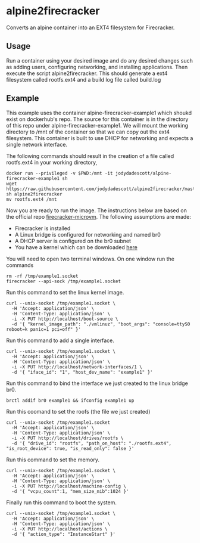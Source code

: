 # alpine2firecracker
Converts an alpine container into an EXT4 filesystem for Firecracker.

## Usage
Run a container using your desired image and do any desired changes such as adding users, configuring networking, and installing applications. Then execute the script alpine2firecracker. This should generate a ext4 filesystem called rootfs.ext4 and a build log file called build.log

## Example
This example uses the container alpine-firecracker-example1 which shoukd exist on dockerhub's repo. The source for this container is in the directory of this repo under alpine-firecracker-example1. We will mount the working directory to /mnt of the container so that we can copy out the ext4 filesystem. This container is built to use DHCP for networking and expects a single network interface.

The following commands should result in the creation of a file called rootfs.ext4 in your working directory,
```
docker run --privileged -v $PWD:/mnt -it jodydadescott/alpine-firecracker-example1 sh
wget https://raw.githubusercontent.com/jodydadescott/alpine2firecracker/master/alpine2firecracker
sh alpine2firecracker
mv rootfs.ext4 /mnt
```

Now you are ready to run the image. The instructions below are based on the official repo [firecracker-microvm](https://github.com/firecracker-microvm/firecracker/blob/master/docs/getting-started.md). The following assumptions are made:
* Firecracker is installed
* A Linux bridge is configured for networking and named br0
* A DHCP server is configured on the br0 subnet
* You have a kernel which can be downloaded [here](https://github.com/jodydadescott/firecracker-kernel/releases/download/v4.16.0/vmlinuz-4.16)

You will need to open two terminal windows. On one window run the commands
```
rm -rf /tmp/example1.socket
firecracker --api-sock /tmp/example1.socket
```

Run this command to set the linux kernel image.
```
curl --unix-socket /tmp/example1.socket \
  -H 'Accept: application/json' \
  -H 'Content-Type: application/json' \
  -i -X PUT http://localhost/boot-source \
  -d '{ "kernel_image_path": "./vmlinuz", "boot_args": "console=ttyS0 reboot=k panic=1 pci=off" }'
```
Run this command to add a single interface.
```
curl --unix-socket /tmp/example1.socket \
  -H 'Accept: application/json' \
  -H 'Content-Type: application/json' \
  -i -X PUT http://localhost/network-interfaces/1 \
  -d '{ "iface_id": "1", "host_dev_name": "example1" }'
```
Run this command to bind the interface we just created to the linux bridge br0.
```
brctl addif br0 example1 && ifconfig example1 up
```
Run this coomand to set the roofs (the file we just created)
```
curl --unix-socket /tmp/example1.socket 
  -H 'Accept: application/json' \
  -H 'Content-Type: application/json' \
  -i -X PUT http://localhost/drives/rootfs \
  -d '{ "drive_id": "rootfs", "path_on_host": "./rootfs.ext4", "is_root_device": true, "is_read_only": false }'
```
Run this command to set the memory.
```
curl --unix-socket /tmp/example1.socket \
  -H 'Accept: application/json' \
  -H 'Content-Type: application/json' \
  -i -X PUT http://localhost/machine-config \
  -d '{ "vcpu_count":1, "mem_size_mib":1024 }'
```
Finally run this command to boot the system.
```
curl --unix-socket /tmp/example1.socket \
  -H 'Accept: application/json' \
  -H 'Content-Type: application/json' \
  -i -X PUT http://localhost/actions \
  -d '{ "action_type": "InstanceStart" }'
```


